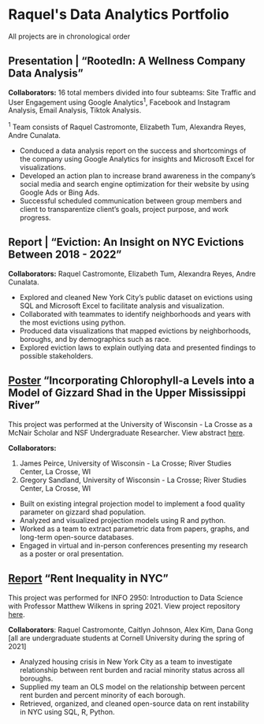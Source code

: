 # Raquel's Data Analytics Portfolio
All projects are in chronological order

## Presentation | “RootedIn: A Wellness Company Data Analysis” 

**Collaborators:** 16 total members divided into four subteams: Site Traffic and User Engagement using Google Analytics<sup>1</sup>, Facebook and Instagram Analysis, Email Analysis, Tiktok Analysis.

<sup>1</sup> Team consists of Raquel Castromonte, Elizabeth Tum, Alexandra Reyes, Andre Cunalata.

- Conduced a data analysis report on the success and shortcomings of the company using Google Analytics for insights and Microsoft Excel for visualizations. 
- Developed an action plan to increase brand awareness in the company’s social media and search engine optimization for their website by using Google Ads or Bing Ads.
-	Successful scheduled communication between group members and client to transparentize client’s goals, project purpose, and work progress.

## Report | “Eviction: An Insight on NYC Evictions Between 2018 - 2022” 

**Collaborators:** Raquel Castromonte, Elizabeth Tum, Alexandra Reyes, Andre Cunalata.

-	Explored and cleaned New York City’s public dataset on evictions using SQL and Microsoft Excel to facilitate analysis and visualization.
-	Collaborated with teammates to identify neighborhoods and years with the most evictions using python.
-	Produced data visualizations that mapped evictions by neighborhoods, boroughs, and by demographics such as race.
-	Explored eviction laws to explain outlying data and presented findings to possible stakeholders.



## [Poster](https://www.linkedin.com/in/raquel-castromonte/overlay/1635499978339/single-media-viewer/) “Incorporating Chlorophyll-a Levels into a Model of Gizzard Shad in the Upper Mississippi River”  
This project was performed at the University of Wisconsin - La Crosse as a McNair Scholar and NSF Undergraduate Researcher.
View abstract [here](https://ir.library.illinoisstate.edu/beer/2021/ts2/8/).

**Collaborators:** 
1. James Peirce, University of Wisconsin - La Crosse; River Studies Center, La Crosse, WI
2. Gregory Sandland, University of Wisconsin - La Crosse; River Studies Center, La Crosse, WI


-	Built on existing integral projection model to implement a food quality parameter on gizzard shad population.
-	Analyzed and visualized projection models using R and python.
-	Worked as a team to extract parametric data from papers, graphs, and long-term open-source databases. 
-	Engaged in virtual and in-person conferences presenting my research as a poster or oral presentation. 


## [Report](https://github.com/cailtyn-caj96/info-2950/blob/main/final/finalproject.ipynb) “Rent Inequality in NYC”
This project was performed for INFO 2950: Introduction to Data Science with Professor Matthew Wilkens in spring 2021. View project repository [here](https://github.com/cailtyn-caj96/info-2950).

**Collaborators**: Raquel Castromonte, Caitlyn Johnson, Alex Kim, Dana Gong [all are undergraduate students at Cornell University during the spring of 2021]

-	Analyzed housing crisis in New York City as a team to investigate relationship between rent burden and racial minority status across all boroughs.
-	Supplied my team an OLS model on the relationship between percent rent burden and percent minority of each borough.
-	Retrieved, organized, and cleaned open-source data on rent instability in NYC using SQL, R, Python.

